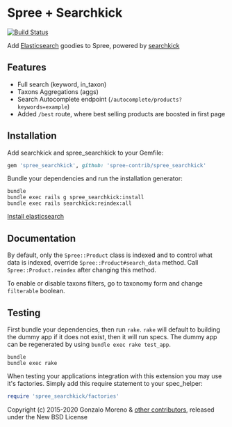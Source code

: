 Spree + Searchkick
===============

[![Build Status](https://travis-ci.org/spree-contrib/spree_searchkick.svg?branch=master)](https://travis-ci.org/spree-contrib/spree_searchkick)

Add [Elasticsearch](http://elastic.co) goodies to Spree, powered by [searchkick](http://searchkick.org)

Features
--------

* Full search (keyword, in_taxon)
* Taxons Aggregations (aggs)
* Search Autocomplete endpoint (`/autocomplete/products?keywords=example`)
* Added `/best` route, where best selling products are boosted in first page

Installation
------------

Add searchkick and spree_searchkick to your Gemfile:

```ruby
gem 'spree_searchkick', github: 'spree-contrib/spree_searchkick'
```

Bundle your dependencies and run the installation generator:

```shell
bundle
bundle exec rails g spree_searchkick:install
bundle exec rails searchkick:reindex:all
```

[Install elasticsearch](https://www.elastic.co/downloads/elasticsearch)

Documentation
-------------

By default, only the `Spree::Product` class is indexed and to control what data is indexed, override `Spree::Product#search_data` method. Call `Spree::Product.reindex` after changing this method.

To enable or disable taxons filters, go to taxonomy form and change `filterable` boolean.

Testing
-------

First bundle your dependencies, then run `rake`. `rake` will default to building the dummy app if it does not exist, then it will run specs. The dummy app can be regenerated by using `bundle exec rake test_app`.

```shell
bundle
bundle exec rake
```

When testing your applications integration with this extension you may use it's factories.
Simply add this require statement to your spec_helper:

```ruby
require 'spree_searchkick/factories'
```

Copyright (c) 2015-2020 Gonzalo Moreno & [other contributors](https://github.com/spree-contrib/spree_searchkick/graphs/contributors), released under the New BSD License
